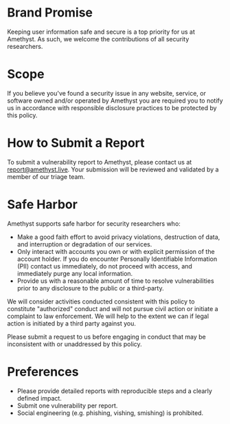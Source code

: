 # Brand Promise

Keeping user information safe and secure is a top priority for
us at Amethyst. As such, we welcome the contributions of all
security researchers.

# Scope

If you believe you've found a security issue in any website,
service, or software owned and/or operated by Amethyst you are
required you to notify us in accordance with responsible
disclosure practices to be protected by this policy.

# How to Submit a Report

To submit a vulnerability report to Amethyst, please contact us
at [report@amethyst.live](mailto:report@amethyst.live). Your
submission will be reviewed and validated by a member of our
triage team.

# Safe Harbor

Amethyst supports safe harbor for security researchers who:

- Make a good faith effort to avoid privacy violations,
  destruction of data, and interruption or degradation of our
  services.
- Only interact with accounts you own or with explicit
  permission of the account holder. If you do encounter
  Personally Identifiable Information (PII) contact us
  immediately, do not proceed with access, and immediately purge
  any local information.
- Provide us with a reasonable amount of time to resolve
  vulnerabilities prior to any disclosure to the public or a
  third-party.

We will consider activities conducted consistent with this
policy to constitute "authorized" conduct and will not pursue
civil action or initiate a complaint to law enforcement. We will
help to the extent we can if legal action is initiated by a
third party against you.

Please submit a request to us before engaging in conduct that
may be inconsistent with or unaddressed by this policy.

# Preferences

- Please provide detailed reports with reproducible steps and a
  clearly defined impact.
- Submit one vulnerability per report.
- Social engineering (e.g. phishing, vishing, smishing) is
  prohibited.
